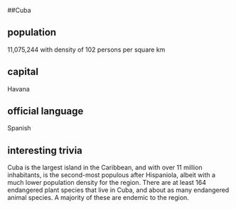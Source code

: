 ##Cuba
## population
11,075,244 with density of 102 persons per square km

## capital
Havana

## official language
Spanish

## interesting trivia
Cuba is the largest island in the Caribbean, and with over 11 million inhabitants, is the second-most populous after
Hispaniola, albeit with a much lower population density for the region.
There are at least 164 endangered plant species that live in Cuba, and
about as many endangered animal species. A majority of these are endemic
to the region.

